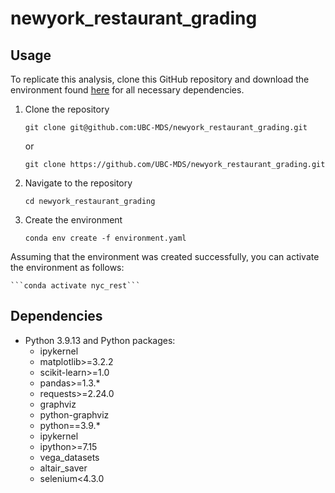 # newyork_restaurant_grading

## Usage

To replicate this analysis, clone this GitHub repository and download the environment found [here](https://github.com/UBC-MDS/newyork_restaurant_grading/blob/src/environment.yaml) for all necessary dependencies.


1. Clone the repository
    ```
    git clone git@github.com:UBC-MDS/newyork_restaurant_grading.git
    ```
    or
    ```
    git clone https://github.com/UBC-MDS/newyork_restaurant_grading.git
    ```

2. Navigate to the repository

    ```cd newyork_restaurant_grading```

3. Create the environment

    ```conda env create -f environment.yaml```

Assuming that the environment was created successfully, you can activate the environment as follows:

    ```conda activate nyc_rest```

## Dependencies

- Python 3.9.13 and Python packages:
  - ipykernel
  - matplotlib>=3.2.2
  - scikit-learn>=1.0
  - pandas>=1.3.*
  - requests>=2.24.0
  - graphviz
  - python-graphviz
  - python==3.9.*
  - ipykernel
  - ipython>=7.15
  - vega_datasets
  - altair_saver
  - selenium<4.3.0